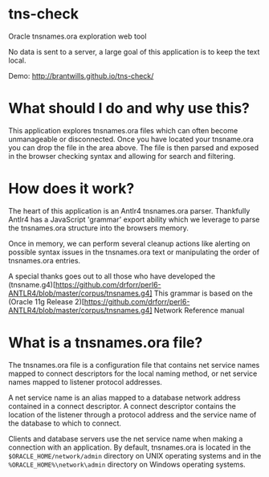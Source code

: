 # tns-check

Oracle tnsnames.ora exploration web tool

No data is sent to a server, a large goal of this application is to keep the text local.

Demo: http://brantwills.github.io/tns-check/


# What should I do and why use this?

This application explores tnsnames.ora files which can often become unmanageable or disconnected.
Once you have located your tnsname.ora you can drop the file in the area above.
The file is then parsed and exposed in the browser checking syntax and allowing for search and filtering.


# How does it work?

The heart of this application is an Antlr4 tnsnames.ora parser. 
Thankfully Antlr4 has a JavaScript 'grammar' export ability which we leverage to parse the tnsnames.ora structure into the browsers memory.

Once in memory, we can perform several cleanup actions like alerting on possible syntax issues in the tnsnames.ora text or manipulating the order of tnsnames.ora entries. 

A special thanks goes out to all those who have developed the 
(tnsname.g4)[https://github.com/drforr/perl6-ANTLR4/blob/master/corpus/tnsnames.g4]
This grammar is based on the (Oracle 11g Release 2)[https://github.com/drforr/perl6-ANTLR4/blob/master/corpus/tnsnames.g4] Network Reference manual  


# What is a tnsnames.ora file?

The tnsnames.ora file is a configuration file that contains net service names mapped to connect descriptors for the local naming method, or net service names mapped to listener protocol addresses.

A net service name is an alias mapped to a database network address contained in a connect descriptor. A connect descriptor contains the location of the listener through a protocol address and the service name of the database to which to connect.                      

Clients and database servers use the net service name when making a connection with an application.
By default, tnsnames.ora is located in the `$ORACLE_HOME/network/admin` directory on 
UNIX operating systems and in the `%ORACLE_HOME%\network\admin` directory on Windows operating systems.

